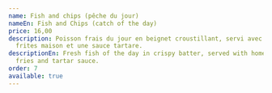 ```yaml
---
name: Fish and chips (pêche du jour)
nameEn: Fish and Chips (catch of the day)
price: 16,00
description: Poisson frais du jour en beignet croustillant, servi avec des
  frites maison et une sauce tartare.
descriptionEn: Fresh fish of the day in crispy batter, served with homemade
  fries and tartar sauce.
order: 7
available: true
---
```

